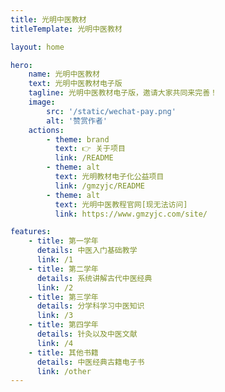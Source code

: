```yaml
---
title: 光明中医教材
titleTemplate: 光明中医教材

layout: home

hero:
    name: 光明中医教材
    text: 光明中医教材电子版
    tagline: 光明中医教材电子版，邀请大家共同来完善！
    image:
        src: '/static/wechat-pay.png'
        alt: '赞赏作者'
    actions:
        - theme: brand
          text: 👉 关于项目
          link: /README
        - theme: alt
          text: 光明教材电子化公益项目
          link: /gmzyjc/README
        - theme: alt
          text: 光明中医教程官网[现无法访问]
          link: https://www.gmzyjc.com/site/

features:
    - title: 第一学年
      details: 中医入门基础教学
      link: /1
    - title: 第二学年
      details: 系统讲解古代中医经典
      link: /2
    - title: 第三学年
      details: 分学科学习中医知识
      link: /3
    - title: 第四学年
      details: 针灸以及中医文献
      link: /4
    - title: 其他书籍
      details: 中医经典古籍电子书
      link: /other
---
```

